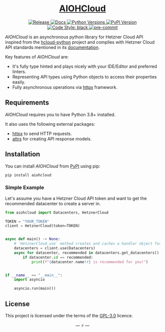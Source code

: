 <div align="center">
<h1><a href="https://github.com/IHosseini083/AIOHCloud"><b>AIOHCloud</b></a></h1>
<a href="https://github.com/IHosseini083/AIOHCloud/actions?query=workflow%3ARelease" target="_blank">
    <img src="https://github.com/IHosseini083/AIOHCloud/workflows/Release/badge.svg" alt="Release">
</a>
<a href="https://github.com/IHosseini083/AIOHCloud/actions/workflows/publish-docs.yml?query=event%3Apush+workflow%3A%22Publish+Docs%22+branch%3Amain" target="_blank">
    <img src="https://github.com/IHosseini083/AIOHCloud/actions/workflows/publish-docs.yml/badge.svg" alt="Docs">
</a>
<a href="https://www.python.org">
    <img src="https://img.shields.io/pypi/pyversions/aiohcloud.svg" alt="Python Versions">
</a>
<a href="https://github.com/IHosseini083/AIOHCloud">
    <img src="https://img.shields.io/pypi/v/aiohcloud.svg" alt="PyPI Version">
</a>
<br>
<a href="https://github.com/psf/black">
    <img src="https://img.shields.io/static/v1?label=code%20style&message=black&color=black&style=flat" alt="Code Style: black">
</a>
<a href="https://github.com/pre-commit/pre-commit">
    <img src="https://img.shields.io/badge/pre--commit-enabled-brightgreen?logo=pre-commit&logoColor=white&style=flat" alt="pre-commit">
</a>
</div>

_AIOHCloud_ is an asynchronous python library for Hetzner Cloud API inspired from the [hcloud-python]
project and complies with Hetzner Cloud API standards mentioned in its [documentation](https://docs.hetzner.cloud).

Key features of _AIOHCloud_ are:

- It's fully type hinted and plays nicely with your IDE/Editor and preferred linters.
- Representing API types using Python objects to access their properties easily.
- Fully asynchronous operations via [httpx] framework.

## Requirements

_AIOHCloud_ requires you to have Python 3.8+ installed.

It also uses the following external packages:

- [httpx] to send HTTP requests.
- [attrs] for creating API response models.

## Installation

You can install _AIOHCloud_ from [PyPI](https://pypi.org/project/aiohcloud/) using pip:

```bash
pip install aiohcloud
```

### Simple Example

Let's assume you have a Hetzner Cloud API token and want to get the recommended datacenter to create a server in.

```python
from aiohcloud import Datacenters, HetznerCloud

TOKEN = "YOUR_TOKEN"
client = HetznerCloud(token=TOKEN)


async def main() -> None:
    # `HetznerCloud.use` method creates and caches a handler object for your.
    datacenters = client.use(Datacenters)
    async for datacenter, recommended in datacenters.get_datacenters():
        if datacenter.id == recommended:
            print(f"{datacenter.name!r} is recommended for you!")


if __name__ == "__main__":
    import asyncio

    asyncio.run(main())
```

## License

This project is licensed under the terms of the [GPL-3.0] licence.

<p align="center">&mdash; ⚡ &mdash;</p>

<!-- Links -->

[GPL-3.0]: https://www.gnu.org/licenses/gpl-3.0.en.html "GNU General Public License v3.0"
[hcloud-python]: https://github.com/hetznercloud/hcloud-python/ "hcloud-python is a library for the Hetzner Cloud API."
[httpx]: https://github.com/encode/httpx "A next generation HTTP client for Python"
[attrs]: https://github.com/python-attrs/attrs "Python Classes Without Boilerplate"
